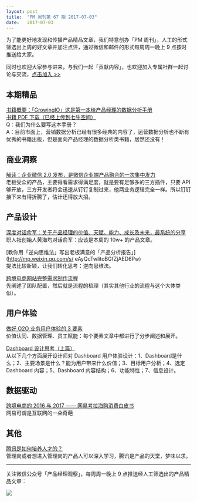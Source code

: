 ```yaml
---
layout: post
title:  "PM 周刊第 67 期 2017-07-03"
date:   2017-07-03
--- 
```


为了能更好地发现和传播产品精品文章，我们特意创办「PM 周刊」，人工的形式筛选出上周的好文章并加注点评，通过微信和邮件的形式每周周一晚上 9 点按时推送给大家。     

同时也欢迎大家参与进来，与我们一起「贡献内容」，也欢迎加入专属社群一起讨论与交流，[点击加入 >>](http://mp.weixin.qq.com/s/w8DK1vV0f3Hpj7u3fCNsiw)   

## 本期精品   

[书籍概要：「GrowingIO」这是第一本给产品经理的数据分析手册](http://mp.weixin.qq.com/s/4HkmkUO8nRI8KioJaDVAHA)    
[书籍 PDF 下载（已经上传到七牛空间）](http://com-4jplus-temp.qiniudn.com/the-handbook-of-pm-data-analytics.pdf)    
Q：我们为什么要写这本手册？     
A：目前市面上，营销数据分析已经有很多经典的内容了，运营数据分析也不断有优秀的书籍出版，但是面向产品经理的数据分析类书籍，居然还没有！      

## 商业洞察  

[解读：企业微信 2.0 发布，是微信企业端产品融合的一次集中发力](http://mp.weixin.qq.com/s/SicNR8AS_f4lS10oCs2qQA)    
老板受众的产品，主要得看需求得满足度，就是要有足够多的三方插件，只要 API 够开放，三方开发者将会迅速从钉钉复制过来，他两业务逻辑完全一样。所以钉钉接下来有得折腾了，估计还得放大招。   

## 产品设计 

[深度对话俞军：关于产品经理的价值、天赋、能力、成长及未来，最系统的分享](http://mp.weixin.qq.com/s/NtkteW1oXQNRb6Av63yu6A)    
职人社创始人黄海均对话俞军：应该是本周的 10w+ 的产品文章。   

[教你用「逆向思维法」写出老板满意的「产品分析报告」](http://mp.weixin.qq.com/s/ eAyQcTwlitoBGfZjAED6Pw)   
提法比较新颖，让我们转化思考：逆向思维法。   

[跨境电商网站完整需求制作流程](http://mp.weixin.qq.com/s/rJ8fbC2gqXsVAjycOiTLtQ)   
先阐述了团队配置，然后就是流程的梳理（其实其他行业的流程与这个大体类似）。   

## 用户体验

[做好 O2O 业务用户体验的 3 要素](http://mp.weixin.qq.com/s/EjcmX-vXLeJKKsig9m-5gg)    
价值认同、数据管理、员工赋能：每个要素文章中都进行了分步阐述和展开。   

[Dashboard 设计思考（上篇）](http://mp.weixin.qq.com/s/TPVuIqLRkbq75MxXTE1ANA)     
从以下几个方面展开设计师对 Dashboard 用户体验设计：1、Dashboard是什么；2、主要场景是什么？能为用户带来什么价值；3、目标用户分析；4、选定 Dashboard 内容；5、Dashboard 内容结构；6、功能特性；7、信息设计。    

## 数据驱动

[跨境电商的 2016 与 2017 —— 网易考拉海购消费白皮书](http://mp.weixin.qq.com/s/ETZ5YHJ7o1FFLe0GFTk_Aw)   
网易可谓是互联网的一朵奇葩   

## 其他

[腾讯是如何培养人才的？](https://mp.weixin.qq.com/s/6tRDTtOxxcB0JV2MRqofJQ)      
管理岗或者想进入管理岗的产品人可以深入学习，腾讯是产品的天堂，梦味以求。   

---
关注微信公众号「产品经理观察」，每周周一晚上 9 点推送经人工筛选出的产品精品文章：
  
![](http://com-4jplus-temp.qiniudn.com/pmweekly-weixin.jpg)   